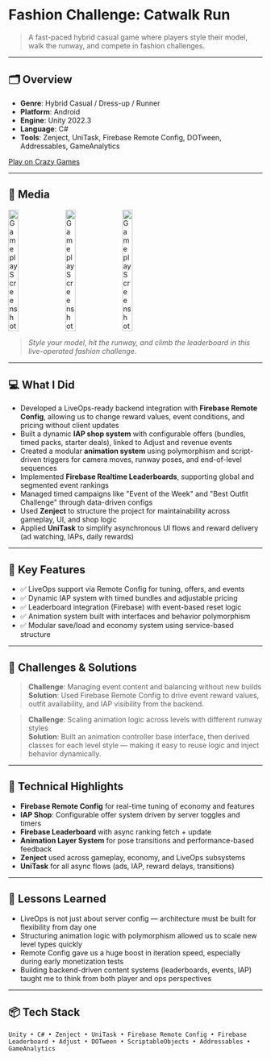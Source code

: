 # Fashion Challenge: Catwalk Run

> A fast-paced hybrid casual game where players style their model, walk the runway, and compete in fashion challenges.

---

## 🗂 Overview

- **Genre**: Hybrid Casual / Dress-up / Runner  
- **Platform**: Android  
- **Engine**: Unity 2022.3  
- **Language**: C#  
- **Tools**: Zenject, UniTask, Firebase Remote Config, DOTween, Addressables, GameAnalytics

[Play on Crazy Games](https://www.crazygames.com/tr/oyun/fashion-challenge-catwalk-run)

---

## 📸 Media

<div style="display: flex; gap: 12px; flex-wrap: wrap; justify-content: flex-start;">
  <img src="https://play-lh.googleusercontent.com/oOGxMu-Kqfin4k6Cn-auiYRiy9LY9bQ3mE60kPAVVI8hqa7F-aQMb4QQkZGXUq-VKAQy=w2560-h1440-rw" style="width: 20%;" alt="Gameplay Screenshot">
  <img src="https://play-lh.googleusercontent.com/_nB549vV4g10xRMEjPSRKJ991r8h6bL6zYKOgLqzVMZUycIrs-52nEkrMp4CmL4SOMI=w2560-h1440-rw" style="width: 20%;" alt="Gameplay Screenshot">
  <img src="https://play-lh.googleusercontent.com/fNMHWQtvP5wfu4K_1xLIyRohBA_wrD7WzT6Ybrl5pHFuZ02vJ0dsW7zLL5PjjhwQgytx=w2560-h1440-rw" style="width: 20%;" alt="Gameplay Screenshot">
</div>

> *Style your model, hit the runway, and climb the leaderboard in this live-operated fashion challenge.*

---

## 💻 What I Did

- Developed a LiveOps-ready backend integration with **Firebase Remote Config**, allowing us to change reward values, event conditions, and pricing without client updates  
- Built a dynamic **IAP shop system** with configurable offers (bundles, timed packs, starter deals), linked to Adjust and revenue events  
- Created a modular **animation system** using polymorphism and script-driven triggers for camera moves, runway poses, and end-of-level sequences  
- Implemented **Firebase Realtime Leaderboards**, supporting global and segmented event rankings  
- Managed timed campaigns like "Event of the Week" and "Best Outfit Challenge" through data-driven configs  
- Used **Zenject** to structure the project for maintainability across gameplay, UI, and shop logic  
- Applied **UniTask** to simplify asynchronous UI flows and reward delivery (ad watching, IAPs, daily rewards)

---

## 🔧 Key Features

- ✅ LiveOps support via Remote Config for tuning, offers, and events  
- ✅ Dynamic IAP system with timed bundles and adjustable pricing  
- ✅ Leaderboard integration (Firebase) with event-based reset logic  
- ✅ Animation system built with interfaces and behavior polymorphism  
- ✅ Modular save/load and economy system using service-based structure  

---

## 🧪 Challenges & Solutions

> **Challenge**: Managing event content and balancing without new builds  
> **Solution**: Used Firebase Remote Config to drive event reward values, outfit availability, and IAP visibility from the backend.

> **Challenge**: Scaling animation logic across levels with different runway styles  
> **Solution**: Built an animation controller base interface, then derived classes for each level style — making it easy to reuse logic and inject behavior dynamically.

---

## 🔬 Technical Highlights

- **Firebase Remote Config** for real-time tuning of economy and features  
- **IAP Shop**: Configurable offer system driven by server toggles and timers  
- **Firebase Leaderboard** with async ranking fetch + update  
- **Animation Layer System** for pose transitions and performance-based feedback  
- **Zenject** used across gameplay, economy, and LiveOps subsystems  
- **UniTask** for all async flows (ads, IAP, reward delays, transitions)

---

## 🧠 Lessons Learned

- LiveOps is not just about server config — architecture must be built for flexibility from day one  
- Structuring animation logic with polymorphism allowed us to scale new level types quickly  
- Remote Config gave us a huge boost in iteration speed, especially during early monetization tests  
- Building backend-driven content systems (leaderboards, events, IAP) taught me to think from both player and ops perspectives  

---

## 📦 Tech Stack

`Unity • C# • Zenject • UniTask • Firebase Remote Config • Firebase Leaderboard • Adjust • DOTween • ScriptableObjects • Addressables • GameAnalytics`
